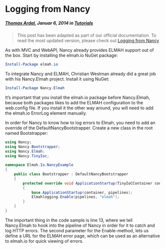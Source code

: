# Logging from Nancy

##### [Thomas Ardal](http://elmah.io/about/), Januar 6, 2014 in [Tutorials](/category/tutorials/)

> This post has been adapted as part of our official documentation. To read the most updated version, please check out [Logging from Nancy](http://docs.elmah.io/logging-to-elmah-io-from-nancy/)

As with MVC and WebAPI, Nancy already provides ELMAH support out of the box. Start by installing the elmah.io NuGet package:

```powershell
Install-Package elmah.io
```

To integrate Nancy and ELMAH, Christian Westman already did a great job with his Nancy.Elmah project. Install it using NuGet:

```powershell
Install-Package Nancy.Elmah
```

It’s important that you install the elmah.io package before Nancy.Elmah, because both packages likes to add the ELMAH configuration to the web.config file. If you install it the other way around, you will need to add the elmah.io ErrorLog element manually.

In order for Nancy to know how to log errors to Elmah, you need to add an override of the DefaultNancyBootstrapper. Create a new class in the root named Bootstrapper:

```csharp
using Nancy;
using Nancy.Bootstrapper;
using Nancy.Elmah;
using Nancy.TinyIoc;
 
namespace Elmah.Io.NancyExample
{
    public class Bootstrapper : DefaultNancyBootstrapper
    {
        protected override void ApplicationStartup(TinyIoCContainer container, IPipelines pipelines)
        {
            base.ApplicationStartup(container, pipelines);
            Elmahlogging.Enable(pipelines, "elmah");
        }
    }
}
```

The important thing in the code sample is line 13, where we tell Nancy.Elmah to hook into the pipeline of Nancy in order for it to catch and log HTTP errors. The second parameter for the Enable-method, lets us define a URL for the ELMAH error page, which can be used as an alternative to elmah.io for quick viewing of errors.